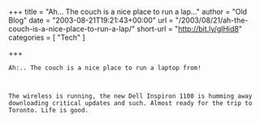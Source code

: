 +++
title = "Ah... The couch is a nice place to run a lap…"
author = "Old Blog"
date = "2003-08-21T19:21:43+00:00"
url = "/2003/08/21/ah-the-couch-is-a-nice-place-to-run-a-lap/"
short-url = "http://bit.ly/glHid8"
categories = [
  "Tech"
]

+++
<div class='microid-http+http:sha1:f2956136723789f31b43d17d6b644bca081854ff'>
  
    Ah:.. The couch is a nice place to run a laptop from!
  
  
  
    The wireless is running, the new Dell Inspiron 1100 is humming away downloading critical updates and such. Almost ready for the trip to Toronto. Life is good.
  

